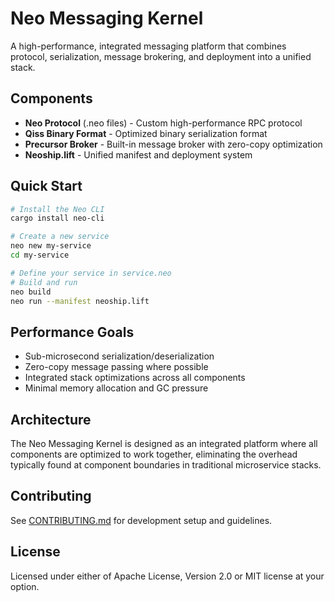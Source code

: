 # Neo Messaging Kernel

A high-performance, integrated messaging platform that combines protocol, serialization, message brokering, and deployment into a unified stack.

## Components

- **Neo Protocol** (.neo files) - Custom high-performance RPC protocol
- **Qiss Binary Format** - Optimized binary serialization format  
- **Precursor Broker** - Built-in message broker with zero-copy optimization
- **Neoship.lift** - Unified manifest and deployment system

## Quick Start

```bash
# Install the Neo CLI
cargo install neo-cli

# Create a new service
neo new my-service
cd my-service

# Define your service in service.neo
# Build and run
neo build
neo run --manifest neoship.lift
```

## Performance Goals

- Sub-microsecond serialization/deserialization
- Zero-copy message passing where possible
- Integrated stack optimizations across all components
- Minimal memory allocation and GC pressure

## Architecture

The Neo Messaging Kernel is designed as an integrated platform where all components are optimized to work together, eliminating the overhead typically found at component boundaries in traditional microservice stacks.

## Contributing

See [CONTRIBUTING.md](CONTRIBUTING.md) for development setup and guidelines.

## License

Licensed under either of Apache License, Version 2.0 or MIT license at your option.
